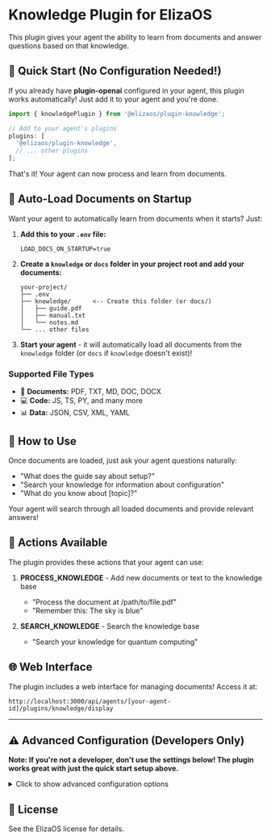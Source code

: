 # Knowledge Plugin for ElizaOS

This plugin gives your agent the ability to learn from documents and answer questions based on that knowledge.

## 🚀 Quick Start (No Configuration Needed!)

If you already have **plugin-openai** configured in your agent, this plugin works automatically! Just add it to your agent and you're done.

```typescript
import { knowledgePlugin } from '@elizaos/plugin-knowledge';

// Add to your agent's plugins
plugins: [
  '@elizaos/plugin-knowledge',
  // ... other plugins
];
```

That's it! Your agent can now process and learn from documents.

## 📁 Auto-Load Documents on Startup

Want your agent to automatically learn from documents when it starts? Just:

1. **Add this to your `.env` file:**

   ```env
   LOAD_DOCS_ON_STARTUP=true
   ```

2. **Create a `knowledge` or `docs` folder in your project root and add your documents:**

   ```
   your-project/
   ├── .env
   ├── knowledge/      <-- Create this folder (or docs/)
   │   ├── guide.pdf
   │   ├── manual.txt
   │   └── notes.md
   └── ... other files
   ```

3. **Start your agent** - it will automatically load all documents from the `knowledge` folder (or `docs` if `knowledge` doesn't exist)!

### Supported File Types

- 📄 **Documents:** PDF, TXT, MD, DOC, DOCX
- 💻 **Code:** JS, TS, PY, and many more
- 📊 **Data:** JSON, CSV, XML, YAML

## 💬 How to Use

Once documents are loaded, just ask your agent questions naturally:

- "What does the guide say about setup?"
- "Search your knowledge for information about configuration"
- "What do you know about [topic]?"

Your agent will search through all loaded documents and provide relevant answers!

## 🎯 Actions Available

The plugin provides these actions that your agent can use:

1. **PROCESS_KNOWLEDGE** - Add new documents or text to the knowledge base

   - "Process the document at /path/to/file.pdf"
   - "Remember this: The sky is blue"

2. **SEARCH_KNOWLEDGE** - Search the knowledge base
   - "Search your knowledge for quantum computing"

## 🌐 Web Interface

The plugin includes a web interface for managing documents! Access it at:

```
http://localhost:3000/api/agents/[your-agent-id]/plugins/knowledge/display
```

---

## ⚠️ Advanced Configuration (Developers Only)

**Note: If you're not a developer, don't use the settings below! The plugin works great with just the quick start setup above.**

<details>
<summary>Click to show advanced configuration options</summary>

### Custom Document Path

Change where documents are loaded from:

```env
KNOWLEDGE_PATH=/path/to/your/documents
```

### Enhanced Contextual Knowledge

For better understanding of complex documents:

```env
CTX_KNOWLEDGE_ENABLED=true
TEXT_PROVIDER=openrouter
TEXT_MODEL=anthropic/claude-3.5-sonnet
OPENROUTER_API_KEY=your-api-key
```

### Custom Embedding Configuration

If not using plugin-openai:

```env
EMBEDDING_PROVIDER=openai
TEXT_EMBEDDING_MODEL=text-embedding-3-small
OPENAI_API_KEY=your-api-key
```

### All Configuration Options

```env
# Document Loading
LOAD_DOCS_ON_STARTUP=true          # Auto-load from knowledge/docs folder
KNOWLEDGE_PATH=/custom/path        # Custom document path

# Contextual Enhancement (improves understanding)
CTX_KNOWLEDGE_ENABLED=true         # Enable contextual embeddings

# Embedding Provider (if not using plugin-openai)
EMBEDDING_PROVIDER=openai          # or google
TEXT_EMBEDDING_MODEL=text-embedding-3-small
EMBEDDING_DIMENSION=1536

# Text Generation Provider (for contextual mode)
TEXT_PROVIDER=openai               # or anthropic, openrouter, google
TEXT_MODEL=gpt-4o                  # Model name for your provider

# API Keys (based on providers used)
OPENAI_API_KEY=your-key
ANTHROPIC_API_KEY=your-key
OPENROUTER_API_KEY=your-key
GOOGLE_API_KEY=your-key

# Rate Limiting
MAX_CONCURRENT_REQUESTS=30
REQUESTS_PER_MINUTE=60
TOKENS_PER_MINUTE=150000

# Token Limits
MAX_INPUT_TOKENS=4000
MAX_OUTPUT_TOKENS=4096
```

### API Routes Reference

- `POST /api/agents/{agentId}/plugins/knowledge/documents` - Upload documents
- `GET /api/agents/{agentId}/plugins/knowledge/documents` - List documents
- `GET /api/agents/{agentId}/plugins/knowledge/documents/{id}` - Get specific document
- `DELETE /api/agents/{agentId}/plugins/knowledge/documents/{id}` - Delete document
- `GET /api/agents/{agentId}/plugins/knowledge/display` - Web interface

### Programmatic Usage

```typescript
import { KnowledgeService } from '@elizaos/plugin-knowledge';

// Add knowledge programmatically
const result = await knowledgeService.addKnowledge({
  clientDocumentId: 'unique-id',
  content: documentContent,
  contentType: 'application/pdf',
  originalFilename: 'document.pdf',
  worldId: 'world-id',
  roomId: 'room-id',
  entityId: 'entity-id',
});
```

</details>

## 📝 License

See the ElizaOS license for details.
